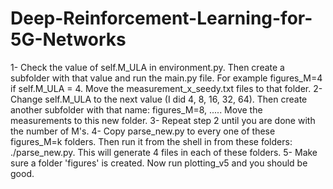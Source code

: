 # Deep-Reinforcement-Learning-for-5G-Networks

1- Check the value of self.M_ULA in environment.py.  Then create a subfolder with that value and run the main.py file.  For example figures_M=4 if self.M_ULA = 4.  Move the measurement_x_seedy.txt files to that folder.
2- Change self.M_ULA to the next value (I did 4, 8, 16, 32, 64).  Then create another subfolder with that name: figures_M=8, .....  Move the measurements to this new folder.
3- Repeat step 2 until you are done with the number of M's.
4- Copy parse_new.py to every one of these figures_M=k folders.  Then run it from the shell in from these folders: ./parse_new.py.  This will generate 4 files in each of these folders.
5- Make sure a folder 'figures' is created.  Now run plotting_v5 and you should be good.
